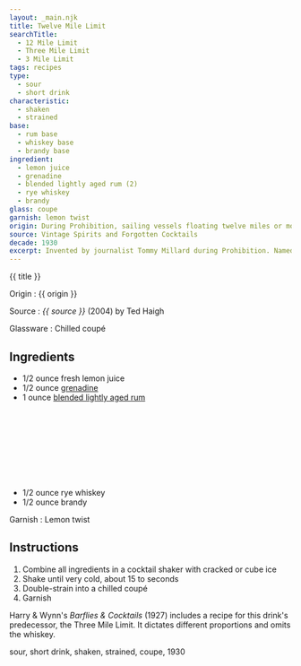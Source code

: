 ```yaml
---
layout: _main.njk
title: Twelve Mile Limit
searchTitle:
  - 12 Mile Limit
  - Three Mile Limit
  - 3 Mile Limit
tags: recipes
type:
  - sour
  - short drink
characteristic:
  - shaken
  - strained
base:
  - rum base
  - whiskey base
  - brandy base
ingredient:
  - lemon juice
  - grenadine
  - blended lightly aged rum (2)
  - rye whiskey
  - brandy
glass: coupe
garnish: lemon twist
origin: During Prohibition, sailing vessels floating twelve miles or more off the U.S. shore were in international waters, and therefore not subject to the ban on alcohol. Spirits expert Ted Haigh says journalist Tommy Millard invented this drink; as evidence he cites a newspaper article from 1934.
source: Vintage Spirits and Forgotten Cocktails
decade: 1930
excerpt: Invented by journalist Tommy Millard during Prohibition. Named for the 12-mile distance from U.S. shores to international waters.
---
```

<!-- markdownlint-disable MD025 -->
{{ title }}
<!-- markdownlint-disable MD025 -->

Origin
  : {{ origin }}

Source
  : <cite><span data-pagefind-filter="Source">{{ source }}</span></cite> (2004) by Ted Haigh

Glassware
  : Chilled coupé

## Ingredients

* 1/2 ounce fresh lemon juice
* 1/2 ounce [grenadine](/mixes/grenadine)
* 1 ounce [blended lightly aged rum](/rums/04-rum-blended-lightly-aged/)<icon-l space="1em" class="bigger" label="(2)"><span class="with-icon"><svg class="icon"><use href="/assets/images/icons/circle-2.svg#circle-2"></use></svg></span></icon-l>
* 1/2 ounce rye whiskey
* 1/2 ounce brandy

Garnish
  : <span data-pagefind-filter="Garnish">Lemon twist</span>

## Instructions

1. Combine all ingredients in a cocktail shaker with cracked or cube ice
2. Shake until very cold, about 15 to seconds
3. Double-strain into a chilled coupé
4. Garnish

<tiki-callout type="note">

  Harry & Wynn's <cite>Barflies & Cocktails</cite> (1927) includes a recipe for this drink's predecessor, the Three Mile Limit. It dictates different proportions and omits the whiskey.

</tiki-callout>

<div
  data-cat[0]="Drink"
  data-type[0]="Sour"
  data-type[1]="Short drink"
  data-char[0]="Shaken"
  data-char[1]="Strained"
  data-base[0]="Rum/Cane spirits"
  data-base[1]="Whiskey"
  data-base[2]="Brandy"
  data-ingredient[0]="Lemon juice"
  data-ingredient[1]="Grenadine"
  data-ingredient[2]="Blended lightly aged rum [2]"
  data-ingredient[3]="Whiskey, rye"
  data-ingredient[4]="Brandy"
  data-origin[0]="Tommy Millard"
  data-glass[0]="Coupé"
  data-decade[0]="1930"
  data-pagefind-filter="
    Category[data-cat[0]],
    Type[data-type[0]],
    Type[data-type[1]],
    Characteristic[data-char[0]],
    Characteristic[data-char[1]],
    Base[data-base[0]],
    Base[data-base[1]],
    Base[data-base[2]],
    Ingredient[data-ingredient[0]],
    Ingredient[data-ingredient[1]],
    Ingredient[data-ingredient[2]],
    Ingredient[data-ingredient[3]],
    Ingredient[data-ingredient[4]],
    Origin[data-origin[0]],
    Glassware[data-glass[0]],
    Decade[data-decade[0]]
  "
>
</div>

<div class="keywords" aria-hidden>sour, short drink, shaken, strained, coupe, 1930</div>
